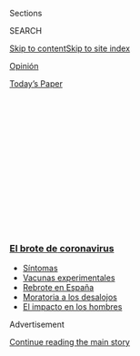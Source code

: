 <div id="app">

<div>

<div>

<div>

<div class="NYTAppHideMasthead css-1q2w90k e1suatyy0">

<div class="section css-ui9rw0 e1suatyy2">

<div class="css-eph4ug er09x8g0">

<div class="css-6n7j50">

</div>

<span class="css-1dv1kvn">Sections</span>

<div class="css-10488qs">

<span class="css-1dv1kvn">SEARCH</span>

</div>

[Skip to content](#site-content)[Skip to site
index](#site-index)

</div>

<div id="masthead-section-label" class="css-1wr3we4 eaxe0e00">

[Opinión](https://www.nytimes3xbfgragh.onion/es/section/opinion)

</div>

<div class="css-10698na e1huz5gh0">

</div>

</div>

<div id="masthead-bar-one" class="section hasLinks css-15hmgas e1csuq9d3">

<div class="css-uqyvli e1csuq9d0">

</div>

<div class="css-1uqjmks e1csuq9d1">

</div>

<div class="css-9e9ivx">

[](https://myaccount.nytimes3xbfgragh.onion/auth/login?response_type=cookie&client_id=vi)

</div>

<div class="css-1bvtpon e1csuq9d2">

[Today’s
Paper](https://www.nytimes3xbfgragh.onion/section/todayspaper)

</div>

</div>

</div>

</div>

<div data-aria-hidden="false">

<div id="site-content" data-role="main">

<div>

<div class="css-1aor85t" style="opacity:0.000000001;z-index:-1;visibility:hidden">

<div class="css-1hqnpie">

<div class="css-epjblv">

<span class="css-17xtcya">[Opinión](/es/section/opinion)</span><span class="css-x15j1o">|</span><span class="css-fwqvlz">Ahora
todos somos socialmente
torpes</span>

</div>

<div class="css-k008qs">

<div class="css-1iwv8en">

<span class="css-18z7m18"></span>

<div>

</div>

</div>

<span class="css-1n6z4y">https://nyti.ms/3m1fbrO</span>

<div class="css-1705lsu">

<div class="css-4xjgmj">

<div class="css-4skfbu" data-role="toolbar" data-aria-label="Social Media Share buttons, Save button, and Comments Panel with current comment count" data-testid="share-tools">

  - 
  - 
  - 
  - 
    
    <div class="css-6n7j50">
    
    </div>

  - 
  - 

</div>

</div>

</div>

</div>

</div>

</div>

<div class="css-13pd83m">

<div class="css-l9svim">

### [<span class="css-pa1jbp"><span class="css-1rxm0ex">El brote de</span><span class="css-1rxm0ex"> coronavirus</span></span>](https://www.nytimes3xbfgragh.onion/es/spotlight/coronavirus?name=styln-coronavirus-es&region=TOP_BANNER&block=storyline_menu_recirc&action=click&pgtype=Article&impression_id=fba36710-f2af-11ea-a5f1-d358cc56c051&variant=undefined)

  - <span class="css-ousu42">[Síntomas](https://www.nytimes3xbfgragh.onion/es/interactive/2020/08/06/espanol/ciencia-y-tecnologia/tengo-covid-19-sintomas.html?name=styln-coronavirus-es&region=TOP_BANNER&block=storyline_menu_recirc&action=click&pgtype=Article&impression_id=fba36711-f2af-11ea-a5f1-d358cc56c051&variant=undefined)</span>
  - <span class="css-ousu42">[Vacunas
    experimentales](https://www.nytimes3xbfgragh.onion/es/2020/09/02/espanol/ciencia-y-tecnologia/vacunas-experimentales-coronavirus.html?name=styln-coronavirus-es&region=TOP_BANNER&block=storyline_menu_recirc&action=click&pgtype=Article&impression_id=fba38e20-f2af-11ea-a5f1-d358cc56c051&variant=undefined)</span>
  - <span class="css-ousu42">[Rebrote en
    España](https://www.nytimes3xbfgragh.onion/es/2020/08/31/espanol/mundo/rebrote-espana.html?name=styln-coronavirus-es&region=TOP_BANNER&block=storyline_menu_recirc&action=click&pgtype=Article&impression_id=fba38e21-f2af-11ea-a5f1-d358cc56c051&variant=undefined)</span>
  - <span class="css-ousu42">[Moratoria a los
    desalojos](https://www.nytimes3xbfgragh.onion/es/2020/09/02/espanol/negocios/desalojos-trump.html?name=styln-coronavirus-es&region=TOP_BANNER&block=storyline_menu_recirc&action=click&pgtype=Article&impression_id=fba38e22-f2af-11ea-a5f1-d358cc56c051&variant=undefined)</span>
  - <span class="css-ousu42">[El impacto en los
    hombres](https://www.nytimes3xbfgragh.onion/es/2020/08/26/espanol/ciencia-y-tecnologia/coronavirus-afecta-hombres.html?name=styln-coronavirus-es&region=TOP_BANNER&block=storyline_menu_recirc&action=click&pgtype=Article&impression_id=fba38e23-f2af-11ea-a5f1-d358cc56c051&variant=undefined)</span>

</div>

</div>

<div id="top-wrapper" class="css-1sy8kpn">

<div id="top-slug" class="css-l9onyx">

Advertisement

</div>

[Continue reading the main
story](#after-top)

<div class="ad top-wrapper" style="text-align:center;height:100%;display:block;min-height:250px">

<div id="top" class="place-ad" data-position="top" data-size-key="top">

</div>

</div>

<div id="after-top">

</div>

</div>

<div>

<div class="css-v5btjw etb61u70">

<div class="css-v05ibm etb61u71">

[Opinión](/es/section/opinion)

</div>

</div>

<div id="sponsor-wrapper" class="css-1hyfx7x">

<div id="sponsor-slug" class="css-19vbshk">

Supported by

</div>

[Continue reading the main
story](#after-sponsor)

<div id="sponsor" class="ad sponsor-wrapper" style="text-align:center;height:100%;display:block">

</div>

<div id="after-sponsor">

</div>

</div>

<div class="css-186x18t">

Comentario

</div>

<div class="css-1vkm6nb ehdk2mb0">

# Ahora todos somos socialmente torpes

</div>

Si se priva a la gente de las interacciones con las personas, sus
habilidades sociales se atrofiarán. Este es otro efecto secundario de la
pandemia.

<div class="css-79elbk" data-testid="photoviewer-wrapper">

<div class="css-z3e15g" data-testid="photoviewer-wrapper-hidden">

</div>

<div class="css-1a48zt4 ehw59r15" data-testid="photoviewer-children">

![<span class="css-cnj6d5 e1z0qqy90" itemprop="copyrightHolder"><span class="css-1ly73wi e1tej78p0">Credit...</span><span><span>Ashley
Gilbertson/VII
Photo</span></span></span>](https://static01.graylady3jvrrxbe.onion/images/2020/09/01/opinion/04murphy-ES-00/01Murphy1-articleLarge.jpg?quality=75&auto=webp&disable=upscale)

</div>

</div>

<div class="css-18e8msd">

<div class="css-vp77d3 epjyd6m0">

<div class="css-1baulvz">

Por [<span class="css-1baulvz last-byline" itemprop="name">Kate
Murphy</span>](https://www.nytimes3xbfgragh.onion/by/kate-murphy)

<div class="css-8atqhb">

Es periodista.

</div>

</div>

</div>

  - 7 de septiembre de
    2020

  - 
    
    <div class="css-4xjgmj">
    
    <div class="css-d8bdto" data-role="toolbar" data-aria-label="Social Media Share buttons, Save button, and Comments Panel with current comment count" data-testid="share-tools">
    
      - 
      - 
      - 
      - 
        
        <div class="css-6n7j50">
        
        </div>
    
      - 
      - 
    
    </div>
    
    </div>

</div>

<div class="css-mdjrty">

[Read in
English](https://www.nytimes3xbfgragh.onion/2020/09/01/sunday-review/coronavirus-socially-awkward.html "Read in English")

</div>

</div>

<div class="section meteredContent css-1r7ky0e" name="articleBody" itemprop="articleBody">

<div class="css-1fanzo5 StoryBodyCompanionColumn">

<div class="css-53u6y8">

[Regístrate para recibir nuestro
boletín](https://www.nytimes3xbfgragh.onion/newsletters/el-times) con
lo mejor de The New York Times.

-----

Mientras el año escolar comienza en medio de una
[pandemia](https://www.nytimes3xbfgragh.onion/2020/09/02/world/covid-19-coronavirus.html)
mundial, [mucha gente está
preocupada](https://www.bbc.com/future/article/20200603-how-covid-19-is-changing-the-worlds-children)
por el [impacto
negativo](https://www.theatlantic.com/family/archive/2020/06/how-quarantine-will-affect-kids-social-development/613381/)
que el aprendizaje virtual o con distanciamiento social podría tener en
el desarrollo de las habilidades sociales de los niños.

Sin embargo, ¿qué pasa con los adultos? Parece que los adultos privados
de un contacto variado y constante con sus pares pueden volverse tan
torpes en las interacciones sociales como los niños sin experiencia.

Investigaciones realizadas con
[presos](https://www.ncjrs.gov/App/abstractdb/AbstractDBDetails.aspx?id=142494),
[ermitaños](https://scalar.usc.edu/works/bodies/Hikikomori:%20The%20Postmodern%20Hermits%20of%20Japan%20%7C%20Warscapes_thumb.pdf),
[soldados](https://www.tandfonline.com/doi/abs/10.1080/15332985.2018.1522607),
[astronautas](https://www.nasa.gov/hrp/bodyinspace), exploradores
polares y otras personas que han pasado largos periodos en aislamiento
indican que las habilidades sociales son como un músculo que se atrofia
por la falta de uso. La gente separada de la sociedad —por las
circunstancias o por decisión propia— reporta haberse sentido más
ansiosa, impulsiva, torpe e intolerante en términos sociales cuando
regresó a la vida normal.

Los psicólogos y los neurólogos aseguran que ahora nos está pasando algo
similar a todos nosotros, debido a la pandemia. Estamos perdiendo, de
una manera sutil pero inexorable, nuestra facilidad y agilidad en
situaciones sociales… nos percatemos o no. Las señales están por todas
partes: la gente que comparte de más en Zoom, la exageración o la
malinterpretación de los comportamientos del otro, el anhelo de tener
contacto con los demás para luego no disfrutarlo de verdad.

</div>

</div>

<div class="css-1fanzo5 StoryBodyCompanionColumn">

<div class="css-53u6y8">

Es un malestar social extraño que se puede arraigar con facilidad si no
reconocemos por qué está ocurriendo y no tomamos las medidas para
minimizar sus efectos.

“Lo primero que se debe entender es que hay razones biológicas detrás de
esto”, comentó Stephanie Cacioppo, la directora del [Laboratorio de
Dinámica Cerebral](https://braindynamics.uchicago.edu/) de la
Universidad de Chicago. “No es una patología ni un trastorno mental”.

Según Cacioppo, hasta los más introvertidos de nosotros estamos
programados para querer compañía. Es un imperativo evolutivo porque, en
términos históricos, hay seguridad en los grupos grandes de personas. La
gente solitaria tenía dificultades para matar [mamuts
lanudos](https://www.thevintagenews.com/2019/01/19/mammoth-bone/) y para
defenderse de los ataques enemigos.

Por lo tanto, cuando estamos desconectados de los demás, nuestros
cerebros lo interpretan como una amenaza mortal. Sentirse solo o aislado
es una señal biológica como el hambre y la sed. Además, al igual que no
comer cuando tienes hambre o no beber algo cuando estás deshidratado, no
interactuar con más personas cuando te sientes solo produce [efectos
negativos cognitivos, emocionales y
psicológicos](https://www.ncbi.nlm.nih.gov/pmc/articles/PMC5783394/),
los cuales probablemente muchos de nosotros estemos sintiendo ahora,
según explica Cacioppo.

</div>

</div>

<div class="css-1fanzo5 StoryBodyCompanionColumn">

<div class="css-53u6y8">

Aunque te sientas muy cómodo en una burbuja pandémica con una pareja
romántica o familiares, de todas maneras te puedes sentir solo —una
sensación que a menudo se disfraza de tristeza, irritabilidad, enojo y
letargo— porque no estás obteniendo la gama completa de interacciones
humanas que necesitas, casi como no comer una dieta balanceada.
Subestimamos el beneficio de la camaradería casual en la oficina, el
gimnasio, las prácticas del coro o las clases de arte, sin mencionar los
intercambios espontáneos con
extraños.

</div>

</div>

<div class="css-79elbk" data-testid="photoviewer-wrapper">

<div class="css-z3e15g" data-testid="photoviewer-wrapper-hidden">

</div>

<div class="css-1a48zt4 ehw59r15" data-testid="photoviewer-children">

![<span class="css-cnj6d5 e1z0qqy90" itemprop="copyrightHolder"><span class="css-1ly73wi e1tej78p0">Credit...</span><span>Ashley
Gilbertson/VII
Photo</span></span>](https://static01.graylady3jvrrxbe.onion/images/2020/09/01/opinion/04murphy-ES-01/01Murphy2-articleLarge.jpg?quality=75&auto=webp&disable=upscale)

</div>

</div>

<div class="css-1fanzo5 StoryBodyCompanionColumn">

<div class="css-53u6y8">

Muchos de nosotros no hemos conocido a nadie en meses.

“La interacción diaria con individuos en el mundo te da una sensación de
pertenencia y seguridad que proviene de sentirte parte de una comunidad
y una red más amplias, o de tener acceso a ellas”, comentó Stefan
Hofmann, profesor de Psicología de la Universidad de Boston. “El
aislamiento social destruye esa red”.

La privación pone a nuestros cerebros en modo de supervivencia, lo cual
disminuye nuestra capacidad para reconocer y responder de manera
apropiada a las sutilezas y complejidades inherentes en las situaciones
sociales. En cambio, nos volvemos
[hipervigilantes](https://www.ncbi.nlm.nih.gov/pmc/articles/PMC3874845/)
e hipersensibles. Si encima de eso agregas un virus aparentemente
caprichoso, todos estamos programados para pelear o escapar.

Si te miran de reojo, de inmediato crees que le caes mal a la otra
persona. Un comentario confuso es interpretado como un insulto. Al mismo
tiempo, te sientes más cohibido y temes que cualquier paso en falso te
pondrá en riesgo. Como resultado, las situaciones sociales, incluso una
llamada amigable, se convierten en problemas que es mejor evitar. La
gente comienza a retraerse y encuentra como justificación que está
demasiado cansada, que no le caía muy bien esa persona desde el
principio o que hay algo que preferiría ver en Netflix.

Es un fenómeno que la médica británica Beth Healey conoce muy bien.
Healey pasó un año en un [puesto
remoto](https://www.esa.int/Science_Exploration/Human_and_Robotic_Exploration/Concordia/Spaceship_Concordia)
en la Antártida como parte de un equipo que realizaba investigaciones
para la Agencia Espacial Europea.

“Antes de empezar el proyecto tuvimos mucha capacitación acerca de lo
complicado que puede ser regresar a casa”, comentó. “Te lo tomas un poco
en broma y piensas que no te sucederá a ti”.

Sin embargo, como era de esperarse, cuando Healey regresó a la
civilización a inicios de 2016, dijo que se sintió intranquila. “Me vi
con una buena amiga en Nueva Zelanda y me di cuenta cómo me escondía un
poco detrás de ella al momento de registrarnos en el hotel”, mencionó.
“Normalmente habría tomado la iniciativa con gusto, pero prefería que
hablaran con ella”.

</div>

</div>

<div class="css-1fanzo5 StoryBodyCompanionColumn">

<div class="css-53u6y8">

Durante meses, le daba ansiedad subirse a un autobús y se sentía
abrumada de ir al supermercado. “Fue muy extraño y se siente parecido a
lo que estamos viendo ahora después del aislamiento” por el coronavirus,
comentó. “De cierta manera fue más fácil salir de la Antártida al mundo
porque nadie más se sentía así, pero ahora todo el mundo está un poco
raro”.

A algunos de sus compañeros de equipo les costó tanto readaptarse que de
inmediato se apuntaron para regresar a la Antártida. A menudo les sucede
lo mismo a los soldados que regresan después de estar mucho tiempo
apostados y también a los presos que han pasado años en confinamiento
solitario. Aunque regresan a casa con familias que los apoyan, después
de días o semanas, quieren volver.

“No quiero hacer una equivalencia entre los presos en confinamiento
solitario y la situación que todos estamos pasando, pero definitivamente
hay similitudes”, comentó Craig Haney, profesor de Psicología de la
Universidad de California, campus Santa Cruz, que estudia los [efectos
del aislamiento en
presos](https://scholarlycommons.law.northwestern.edu/nulr/vol115/iss1/5/).
“El hecho de que la gente se sienta incómoda con otras personas es parte
de lo que ocurre cuando se nos niega el contacto social normal del que
tanto dependemos”.

En todas las interacciones debes hacer incontables juicios intuitivos:
interpretar palabras, gestos y expresiones, y reaccionar acorde a ello.
También debes comprender el tiempo y el ritmo correctos, así como
valorar qué tanto compartir y a quién. La interacción social es una de
las cosas más complicadas que les pedimos a nuestros cerebros. En
circunstancias normales, podemos practicar mucho, por eso casi no se
siente. No piensas en ello. Sin embargo, cuando tienes menos
oportunidades para practicar, pierdes el toque. La calidad surreal y
tosca de las interacciones virtuales o con mascarilla [solo empeoran la
situación](https://www.nytimes3xbfgragh.onion/2020/04/29/sunday-review/zoom-video-conference.html).

</div>

</div>

<div class="css-79elbk" data-testid="photoviewer-wrapper">

<div class="css-z3e15g" data-testid="photoviewer-wrapper-hidden">

</div>

<div class="css-1a48zt4 ehw59r15" data-testid="photoviewer-children">

<div class="css-1xdhyk6 erfvjey0">

<span class="css-1ly73wi e1tej78p0">Image</span>

<div class="css-zjzyr8">

<div data-testid="lazyimage-container" style="height:290px">

</div>

</div>

</div>

<span class="css-cnj6d5 e1z0qqy90" itemprop="copyrightHolder"><span class="css-1ly73wi e1tej78p0">Credit...</span><span>Ashley
Gilbertson/VII Photo</span></span>

</div>

</div>

<div class="css-1fanzo5 StoryBodyCompanionColumn">

<div class="css-53u6y8">

Los expertos en aislamiento aseguran que este es un terreno complicado y
aconsejan tomar medidas para mantener tus habilidades sociales lo más
activas que puedas durante este tiempo antisocial. Haney comentó que los
presos que regresan después de pasar un tiempo en confinamiento
solitario son los que se percataron de que el aislamiento era una
amenaza grave para su sentido de identidad y seguridad, y aprovecharon
todas las oportunidades para tener contacto con otras personas.

“La gente que sobrelleva la situación de mejor manera es la que escribe
cartas y tiene visitas, y quienes mantienen comunicación con otras
personas, aunque sea tan solo a través de los muros de un pabellón”,
señaló. “A los que les va peor son los que se retraen profundamente y
le rehúyen al contacto con otras personas”.

</div>

</div>

<div class="css-1fanzo5 StoryBodyCompanionColumn">

<div class="css-53u6y8">

Por eso es importante apartar tiempo todos los días para conectar con
los demás, sin importar que sea por medio de un chat, una llamada
telefónica o, como mínimo, un texto amable, manteniendo el
distanciamiento social.

Además, conforme todos volvamos a salir de nuestro confinamiento y
ampliemos nuestros círculos sociales, no esperes que todo ni todos se
hayan mantenido iguales. Healey comentó que los miembros de su equipo de
expedición polar que tuvieron más dificultades para reintegrarse fueron
los que esperaban regresar a sus trabajos y relaciones exactamente como
las habían dejado. Es inevitable que la gente cambie con el tiempo y,
sin duda, después de un evento significativo, como una pandemia, que
cambia su vida de forma drástica y la hace desconfiar de lo que creía
conocer. Los valores cambian. Las personalidades se alteran. No somos
los mismos.

Por lo tanto, no seas tan duro contigo mismo ni con los demás. Ten
paciencia con tu rareza y la de otras personas.

Kate Murphy, colaboradora frecuente de The New York Times, es la autora
de [“You’re Not Listening: What You’re Missing and Why It
Matters”](https://us.macmillan.com/books/9781250297198).

</div>

</div>

<div>

</div>

</div>

<div>

</div>

<div>

</div>

<div>

</div>

<div>

<div id="bottom-wrapper" class="css-1ede5it">

<div id="bottom-slug" class="css-l9onyx">

Advertisement

</div>

[Continue reading the main
story](#after-bottom)

<div id="bottom" class="ad bottom-wrapper" style="text-align:center;height:100%;display:block;min-height:90px">

</div>

<div id="after-bottom">

</div>

</div>

</div>

</div>

</div>

## Site Index

<div>

</div>

## Site Information Navigation

  - [© <span>2020</span> <span>The New York Times
    Company</span>](https://help.nytimes3xbfgragh.onion/hc/en-us/articles/115014792127-Copyright-notice)

<!-- end list -->

  - [NYTCo](https://www.nytco.com/)
  - [Contact
    Us](https://help.nytimes3xbfgragh.onion/hc/en-us/articles/115015385887-Contact-Us)
  - [Work with us](https://www.nytco.com/careers/)
  - [Advertise](https://nytmediakit.com/)
  - [T Brand Studio](http://www.tbrandstudio.com/)
  - [Your Ad
    Choices](https://www.nytimes3xbfgragh.onion/privacy/cookie-policy#how-do-i-manage-trackers)
  - [Privacy](https://www.nytimes3xbfgragh.onion/privacy)
  - [Terms of
    Service](https://help.nytimes3xbfgragh.onion/hc/en-us/articles/115014893428-Terms-of-service)
  - [Terms of
    Sale](https://help.nytimes3xbfgragh.onion/hc/en-us/articles/115014893968-Terms-of-sale)
  - [Site
    Map](https://spiderbites.nytimes3xbfgragh.onion)
  - [Help](https://help.nytimes3xbfgragh.onion/hc/en-us)
  - [Subscriptions](https://www.nytimes3xbfgragh.onion/subscription?campaignId=37WXW)

</div>

</div>

</div>

</div>

